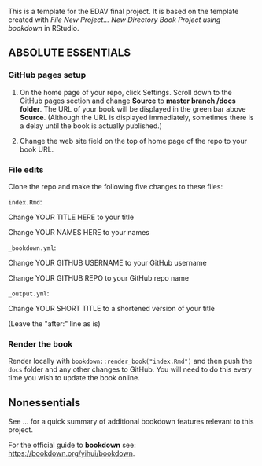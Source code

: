 This is a template for the EDAV final project. It is based on the template created with *File   New Project... New Directory    Book Project using bookdown* in RStudio. 

## ABSOLUTE ESSENTIALS

### GitHub pages setup

1. On the home page of your repo, click Settings. Scroll down to the GitHub pages section and change **Source** to **master branch /docs folder**.  The URL of your book will be displayed in the green bar above **Source**. (Although the URL is displayed immediately, sometimes there is a delay until the book is actually published.)

2. Change the web site field on the top of home page of the repo to your book URL.

### File edits

Clone the repo and make the following five changes to these files:

`index.Rmd`:

Change YOUR TITLE HERE to your title  

Change YOUR NAMES HERE to your names

`_bookdown.yml`:

Change YOUR GITHUB USERNAME to your GitHub username

Change YOUR GITHUB REPO to your GitHub repo name

`_output.yml`:

Change YOUR SHORT TITLE to a shortened version of your title

(Leave the "after:" line as is)

### Render the book

Render locally with `bookdown::render_book("index.Rmd")` and then push the `docs` folder and any other changes to GitHub. You will need to do this every time you wish to update the book online.


## Nonessentials

See ... for a quick summary of additional bookdown features relevant to this project.

For the official guide to **bookdown** see: https://bookdown.org/yihui/bookdown.

